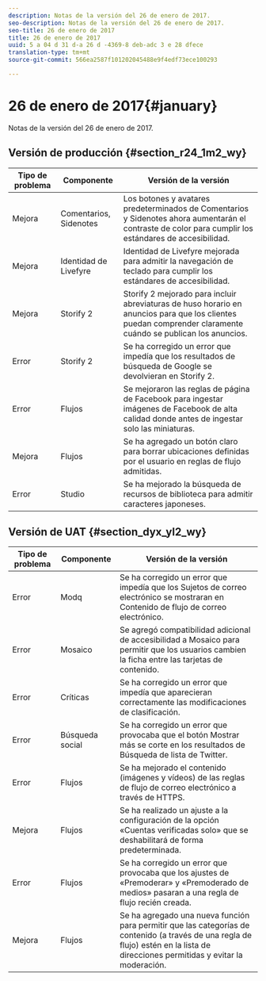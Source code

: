 ```yaml
---
description: Notas de la versión del 26 de enero de 2017.
seo-description: Notas de la versión del 26 de enero de 2017.
seo-title: 26 de enero de 2017
title: 26 de enero de 2017
uuid: 5 a 04 d 31 d-a 26 d -4369-8 deb-adc 3 e 28 dfece
translation-type: tm+mt
source-git-commit: 566ea2587f101202045488e9f4edf73ece100293

---
```



# 26 de enero de 2017{#january}

Notas de la versión del 26 de enero de 2017.

## Versión de producción {#section_r24_1m2_wy}

| Tipo de problema | Componente | Versión de la versión |
|--- |--- |--- |
| Mejora | Comentarios, Sidenotes | Los botones y avatares predeterminados de Comentarios y Sidenotes ahora aumentarán el contraste de color para cumplir los estándares de accesibilidad. |
| Mejora | Identidad de Livefyre | Identidad de Livefyre mejorada para admitir la navegación de teclado para cumplir los estándares de accesibilidad. |
| Mejora | Storify 2 | Storify 2 mejorado para incluir abreviaturas de huso horario en anuncios para que los clientes puedan comprender claramente cuándo se publican los anuncios. |
| Error | Storify 2 | Se ha corregido un error que impedía que los resultados de búsqueda de Google se devolvieran en Storify 2. |
| Error | Flujos | Se mejoraron las reglas de página de Facebook para ingestar imágenes de Facebook de alta calidad donde antes de ingestar solo las miniaturas. |
| Mejora | Flujos | Se ha agregado un botón claro para borrar ubicaciones definidas por el usuario en reglas de flujo admitidas. |
| Error | Studio | Se ha mejorado la búsqueda de recursos de biblioteca para admitir caracteres japoneses. |


## Versión de UAT {#section_dyx_yl2_wy}

| Tipo de problema | Componente | Versión de la versión |
|--- |--- |--- |
| Error | Modq | Se ha corregido un error que impedía que los Sujetos de correo electrónico se mostraran en Contenido de flujo de correo electrónico. |
| Error | Mosaico | Se agregó compatibilidad adicional de accesibilidad a Mosaico para permitir que los usuarios cambien la ficha entre las tarjetas de contenido. |
| Error | Críticas | Se ha corregido un error que impedía que aparecieran correctamente las modificaciones de clasificación. |
| Error | Búsqueda social | Se ha corregido un error que provocaba que el botón Mostrar más se corte en los resultados de Búsqueda de lista de Twitter. |
| Error | Flujos | Se ha mejorado el contenido (imágenes y vídeos) de las reglas de flujo de correo electrónico a través de HTTPS. |
| Mejora | Flujos | Se ha realizado un ajuste a la configuración de la opción «Cuentas verificadas solo» que se deshabilitará de forma predeterminada. |
| Error | Flujos | Se ha corregido un error que provocaba que los ajustes de «Premoderar» y «Premoderado de medios» pasaran a una regla de flujo recién creada. |
| Mejora | Flujos | Se ha agregado una nueva función para permitir que las categorías de contenido (a través de una regla de flujo) estén en la lista de direcciones permitidas y evitar la moderación. |


